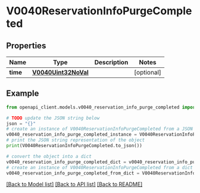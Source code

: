 # V0040ReservationInfoPurgeCompleted


## Properties

Name | Type | Description | Notes
------------ | ------------- | ------------- | -------------
**time** | [**V0040Uint32NoVal**](V0040Uint32NoVal.md) |  | [optional] 

## Example

```python
from openapi_client.models.v0040_reservation_info_purge_completed import V0040ReservationInfoPurgeCompleted

# TODO update the JSON string below
json = "{}"
# create an instance of V0040ReservationInfoPurgeCompleted from a JSON string
v0040_reservation_info_purge_completed_instance = V0040ReservationInfoPurgeCompleted.from_json(json)
# print the JSON string representation of the object
print(V0040ReservationInfoPurgeCompleted.to_json())

# convert the object into a dict
v0040_reservation_info_purge_completed_dict = v0040_reservation_info_purge_completed_instance.to_dict()
# create an instance of V0040ReservationInfoPurgeCompleted from a dict
v0040_reservation_info_purge_completed_from_dict = V0040ReservationInfoPurgeCompleted.from_dict(v0040_reservation_info_purge_completed_dict)
```
[[Back to Model list]](../README.md#documentation-for-models) [[Back to API list]](../README.md#documentation-for-api-endpoints) [[Back to README]](../README.md)


